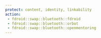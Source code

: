```yaml
---
protect: content, identity, linkability
action: 
 - fdroid::swap::bluetooth::fdroid
 - fdroid::swap::bluetooth::orbot
 - fdroid::swap::bluetooth::openmentoring
---
```

